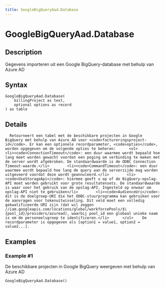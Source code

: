 ```yaml
---
title: GoogleBigQueryAad.Database
---
```


# GoogleBigQueryAad.Database


## Description

Gegevens importeren uit een Google BigQuery-database met behulp van Azure AD


## Syntax

```powerquery
GoogleBigQueryAad.Database(
    billingProject as text,
    optional options as record
) as table
```


## Details

      Retourneert een tabel met de beschikbare projecten in Google BigQuery met behulp van Azure AD voor <code>factureringsproject-id</code>. Er kan een optionele recordparameter, <code>opties</code>, worden opgegeven om de volgende opties te beheren:      <ul>        <li><code>ConnectionTimeout</code>: een duur waarmee wordt bepaald hoe lang moet worden gewacht voordat een poging om verbinding te maken met de server wordt afgebroken. De standaardwaarde is de ODBC Connection Timeout-waarde.</li>        <li><code>CommandTimeout</code>: een duur waarmee wordt bepaald hoe lang de query aan de serverzijde mag worden uitgevoerd voordat deze wordt geannuleerd.</li>        <li><code>UseStorageApi</code>: hiermee geeft u op of de BigQuery-opslag-API moet worden gebruikt voor grote resultatensets. De standaardwaarde is waar voor het gebruik van de opslag-API. Ingesteld op onwaar om opslag-API niet te gebruiken</li>        <li><code>AudienceUri</code>: dit is de doelgroep-URI die het ODBC-stuurprogramma kan gebruiken voor de aanvragen voor tokenuitwisseling. Dit veld moet een volledig gekwalificeerde URI zijn (dat wil zeggen //iam.googleapis.com/locations/global/workforcePools/$\{pool_id}/providers/azuread), waarbij pool_id een globaal unieke naam is om de personeelsgroep te identificeren.</li>      </ul>    De recordparameter is opgegeven als [option1 = value1, option2 = value2...].    


## Examples

### Example #1 
De beschikbare projecten in Google BigQuery weergeven met behulp van Azure AD
```powerquery
GoogleBigQueryAad.Database()
```



